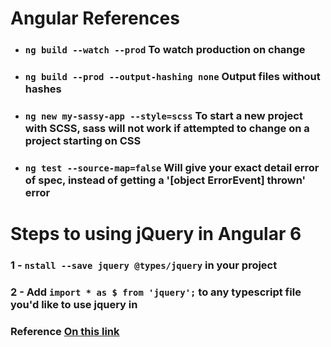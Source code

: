 # Angular References



* ### `ng build --watch --prod` To watch production on change

* ### `ng build --prod --output-hashing none` Output files without hashes

* ### `ng new my-sassy-app --style=scss` To start a new project with SCSS, sass will not work if attempted to change on a project starting on CSS

* ### `ng test --source-map=false` Will give your exact detail error of spec, instead of getting a '[object ErrorEvent] thrown' error








# Steps to using jQuery in Angular 6
### 1 - `nstall --save jquery @types/jquery` in your project
### 2 - Add `import * as $ from 'jquery';` to any typescript file you'd like to use jquery in

### Reference [On this link](https://github.com/aspnet/JavaScriptServices/issues/464)
